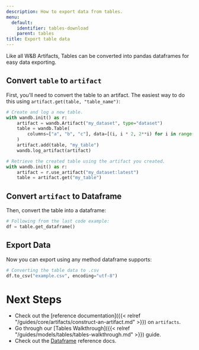 ```yaml
---
description: How to export data from tables.
menu:
  default:
    identifier: tables-download
    parent: tables
title: Export table data
---
```


Like all W&B Artifacts, Tables can be converted into pandas dataframes for easy data exporting. 

## Convert `table` to `artifact`
First, you'll need to convert the table to an artifact. The easiest way to do this using `artifact.get(table, "table_name")`:

```python
# Create and log a new table.
with wandb.init() as r:
    artifact = wandb.Artifact("my_dataset", type="dataset")
    table = wandb.Table(
        columns=["a", "b", "c"], data=[(i, i * 2, 2**i) for i in range(10)]
    )
    artifact.add(table, "my_table")
    wandb.log_artifact(artifact)

# Retrieve the created table using the artifact you created.
with wandb.init() as r:
    artifact = r.use_artifact("my_dataset:latest")
    table = artifact.get("my_table")
```

## Convert `artifact` to Dataframe
Then, convert the table into a dataframe:

```python
# Following from the last code example:
df = table.get_dataframe()
```

## Export Data
Now you can export using any method dataframe supports:

```python
# Converting the table data to .csv
df.to_csv("example.csv", encoding="utf-8")
```

# Next Steps
- Check out the [reference documentation]({{< relref "/guides/core/artifacts/construct-an-artifact.md" >}}) on `artifacts`.
- Go through our [Tables Walkthrough]({{< relref "/guides/models/tables/tables-walkthrough.md" >}}) guide.
- Check out the [Dataframe](https://pandas.pydata.org/docs/reference/api/pandas.DataFrame.html) reference docs.